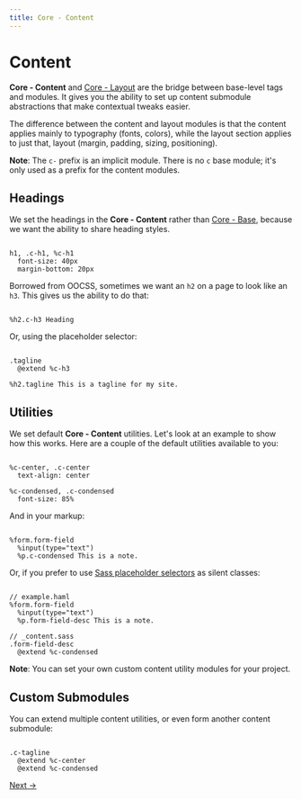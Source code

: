 ```yaml
---
title: Core - Content
---
```


# Content

**Core - Content** and [Core - Layout](/core/layout/) are the bridge between base-level tags and modules. It gives you the ability to set up content submodule abstractions that make contextual tweaks easier.

The difference between the content and layout modules is that the content applies mainly to typography (fonts, colors), while the layout section applies to just that, layout (margin, padding, sizing, positioning).

**Note**: The `c-` prefix is an implicit module. There is no `c` base module; it's only used as a prefix for the content modules.

## Headings

We set the headings in the **Core - Content** rather than [Core - Base](/core/base/), because we want the ability to share heading styles.

```

h1, .c-h1, %c-h1
  font-size: 40px
  margin-bottom: 20px
```

Borrowed from OOCSS, sometimes we want an `h2` on a page to look like an `h3`. This gives us the ability to do that:

```

%h2.c-h3 Heading
```

Or, using the placeholder selector:

```

.tagline
  @extend %c-h3

%h2.tagline This is a tagline for my site.
```

## Utilities

We set default **Core - Content** utilities. Let's look at an example to show how this works. Here are a couple of the default utilities available to you:

```

%c-center, .c-center
  text-align: center

%c-condensed, .c-condensed
  font-size: 85%
```

And in your markup:

```

%form.form-field
  %input(type="text")
  %p.c-condensed This is a note.
```

Or, if you prefer to use [Sass placeholder selectors](http://sass-lang.com/docs/yardoc/file.SASS_REFERENCE.html#placeholder_selectors_) as silent classes:

```

// example.haml
%form.form-field
  %input(type="text")
  %p.form-field-desc This is a note.

// _content.sass
.form-field-desc
  @extend %c-condensed
```

**Note**: You can set your own custom content utility modules for your project.

## Custom Submodules

You can extend multiple content utilities, or even form another content submodule:

```

.c-tagline
  @extend %c-center
  @extend %c-condensed
```

<a class="btn--b" href="/core/layout/">Next &rarr;</a>
